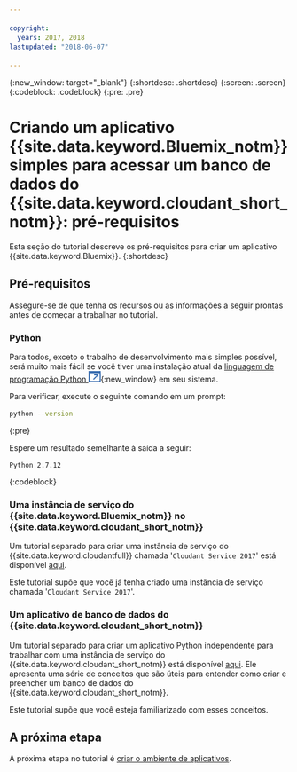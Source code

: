 ```yaml
---

copyright:
  years: 2017, 2018
lastupdated: "2018-06-07"

---
```


{:new_window: target="_blank"}
{:shortdesc: .shortdesc}
{:screen: .screen}
{:codeblock: .codeblock}
{:pre: .pre}

<!-- Acrolinx: 2017-01-10 -->

# Criando um aplicativo {{site.data.keyword.Bluemix_notm}} simples para acessar um banco de dados do {{site.data.keyword.cloudant_short_notm}}: pré-requisitos

Esta seção do tutorial descreve os pré-requisitos
para criar um aplicativo {{site.data.keyword.Bluemix}}.
{:shortdesc}

## Pré-requisitos

Assegure-se de que tenha os recursos ou as informações a seguir prontas
antes de começar a trabalhar no tutorial.

### Python

Para todos, exceto o trabalho de desenvolvimento mais simples possível,
será muito mais fácil se você tiver uma instalação atual da
[linguagem de programação Python ![Ícone de link externo](../images/launch-glyph.svg "Ícone de link externo")](https://www.python.org/){:new_window}
em seu sistema.

Para verificar,
execute o seguinte comando em um prompt:

```sh
python --version
```
{:pre}

Espere um resultado semelhante à saída a seguir:

```
Python 2.7.12
```
{:codeblock}

<div id="csi"></div>

### Uma instância de serviço do {{site.data.keyword.Bluemix_notm}} no {{site.data.keyword.cloudant_short_notm}}

Um tutorial separado para criar uma instância de serviço do {{site.data.keyword.cloudantfull}} chamada
'`Cloudant Service 2017`' está disponível [aqui](create_service.html).

Este tutorial supõe que você já tenha criado uma instância de serviço chamada
'`Cloudant Service 2017`'.

### Um aplicativo de banco de dados do {{site.data.keyword.cloudant_short_notm}}

Um tutorial separado para criar um aplicativo Python independente
para trabalhar com uma instância de serviço do {{site.data.keyword.cloudant_short_notm}}
está disponível [aqui](create_database.html).
Ele apresenta uma série de conceitos que são úteis para entender como criar e preencher um banco de dados do {{site.data.keyword.cloudant_short_notm}}.

Este tutorial supõe que você esteja familiarizado com esses conceitos.

## A próxima etapa

A próxima etapa no tutorial é [criar o ambiente de aplicativos](create_bmxapp_appenv.html).
